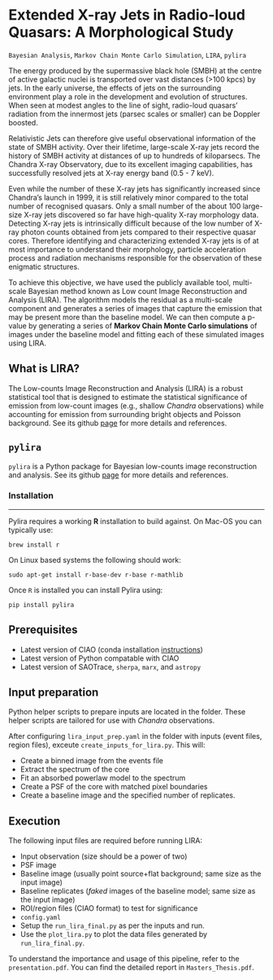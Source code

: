 # Extended X-ray Jets in Radio-loud Quasars: A Morphological Study

`Bayesian Analysis`, `Markov Chain Monte Carlo Simulation`, `LIRA`, `pylira`

The energy produced by the supermassive black hole (SMBH) at the centre of active galactic nuclei is transported over vast distances (>100 kpcs) by jets. In the early universe, the effects of jets on the surrounding environment play a role in the development and evolution of structures. When seen at modest angles to the line of sight, radio-loud quasars’ radiation from the innermost jets (parsec scales or smaller) can be Doppler boosted.

Relativistic Jets can therefore give useful observational information of the state of SMBH activity. Over their lifetime, large-scale X-ray jets record the history of SMBH activity at distances of up to hundreds of kiloparsecs. The Chandra X-ray Observatory, due to its excellent imaging capabilities, has successfully resolved jets at X-ray energy band (0.5 - 7 keV).

Even while the number of these X-ray jets has significantly increased since Chandra’s launch in 1999, it is still relatively minor compared to the total number of recognised quasars. Only a small number of the about 100 large-size X-ray jets discovered so far have high-quality X-ray morphology data. Detecting X-ray jets is intrinsically difficult because of the low number of X-ray photon counts obtained from jets compared to their respective quasar cores. Therefore identifying and characterizing extended X-ray jets is of at most importance to understand their morphology, particle acceleration process and radiation mechanisms responsible for the observation of these enigmatic structures.

To achieve this objective, we have used the publicly available tool, multi- scale Bayesian method known as Low count Image Reconstruction and Analysis (LIRA). The algorithm models the residual as a multi-scale component and generates a series of images that capture the emission that may be present more than the baseline model. We can then compute a p-value by generating a series of **Markov Chain Monte Carlo simulations** of images under the baseline model and fitting each of these simulated images using LIRA.

## What is LIRA?

The Low-counts Image Reconstruction and Analysis (LIRA) is a robust statistical tool that is designed to estimate the statistical significance of emission from low-count images (e.g., shallow *Chandra* observations) while accounting for emission from surrounding bright objects and Poisson background. See its github [page](https://github.com/astrostat/LIRA) for more details and references.

## `pylira`

`pylira` is a Python package for Bayesian low-counts image reconstruction and analysis. See its github [page](https://github.com/astrostat/pylira) for more details and references.

### Installation

---

Pylira requires a working **R** installation to build against. On Mac-OS you can typically use:

```
brew install r
```

On Linux based systems the following should work:

```
sudo apt-get install r-base-dev r-base r-mathlib
```

Once `R` is installed you can install Pylira using:

```
pip install pylira
```

## Prerequisites

* Latest version of CIAO (conda installation [instructions](https://cxc.harvard.edu/ciao/download/conda.html))
* Latest version of Python compatable with CIAO
* Latest version of SAOTrace, `sherpa`, `marx`, and `astropy`


## Input preparation

Python helper scripts to prepare inputs are located in the folder. These helper scripts are tailored for use with *Chandra* observations.

 After configuring ``lira_input_prep.yaml`` in the folder with inputs (event files, region files), exceute ``create_inputs_for_lira.py``. This will:

* Create a binned image from the events file
* Extract the spectrum of the core
* Fit an absorbed powerlaw model to the spectrum
* Create a PSF of the core with matched pixel boundaries
* Create a baseline image and the specified number of replicates.

## Execution

The following input files are required before running LIRA:

* Input observation (size should be a power of two)
* PSF image
* Baseline image (usually point source+flat background; same size as the input image)
* Baseline replicates (*faked* images of the baseline model; same size as the input image)
* ROI/region files (CIAO format) to test for significance
* ``config.yaml``
* Setup the `run_lira_final.py` as per the inputs and run.
* Use the `plot_lira.py` to plot the data files generated by `run_lira_final.py`.

To understand the importance and usage of this pipeline, refer to the `presentation.pdf`. You can find the detailed report in `Masters_Thesis.pdf`.
